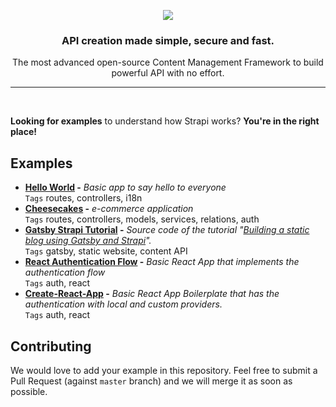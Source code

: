 <p align="center"><img src="https://cldup.com/7umchwdUBh.png" /></p>
<h3 align="center">API creation made simple, secure and fast.</h3>
<p align="center">The most advanced open-source Content Management Framework to build powerful API with no effort.</p>

***

<br />

**Looking for examples** to understand how Strapi works? **You're in the right place!** <br />

## Examples

- **[Hello World](./hello-world) -** *Basic app to say hello to everyone* <br />
   `Tags` routes, controllers, i18n
- **[Cheesecakes](./cheesecakes) -** *e-commerce application* <br />
   `Tags` routes, controllers, models, services, relations, auth
- **[Gatsby Strapi Tutorial](./gatsby-strapi-tutorial) -** *Source code of the tutorial "[Building a static blog using Gatsby and Strapi](https://blog.strapi.io/building-a-static-website-using-gatsby-and-strapi)".* <br />
   `Tags` gatsby, static website, content API
- **[React Authentication Flow](./login-react) -** *Basic React App that implements the authentication flow* <br />
   `Tags` auth, react
- **[Create-React-App](./good-old-react-authentication-flow) -** *Basic React App Boilerplate that has the authentication with local and custom providers.* <br />
   `Tags` auth, react

## Contributing

We would love to add your example in this repository. Feel free to submit a Pull Request (against `master` branch) and we will merge it as soon as possible.
